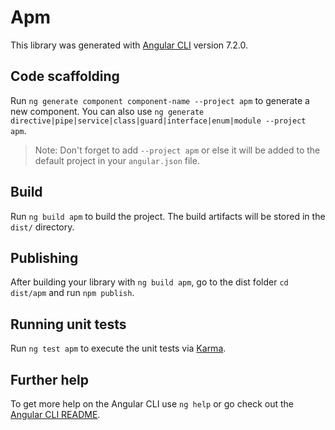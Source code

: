 # Apm

This library was generated with [Angular CLI](https://github.com/angular/angular-cli) version 7.2.0.

## Code scaffolding

Run `ng generate component component-name --project apm` to generate a new component. You can also use `ng generate directive|pipe|service|class|guard|interface|enum|module --project apm`.

> Note: Don't forget to add `--project apm` or else it will be added to the default project in your `angular.json` file.

## Build

Run `ng build apm` to build the project. The build artifacts will be stored in the `dist/` directory.

## Publishing

After building your library with `ng build apm`, go to the dist folder `cd dist/apm` and run `npm publish`.

## Running unit tests

Run `ng test apm` to execute the unit tests via [Karma](https://karma-runner.github.io).

## Further help

To get more help on the Angular CLI use `ng help` or go check out the [Angular CLI README](https://github.com/angular/angular-cli/blob/master/README.md).
